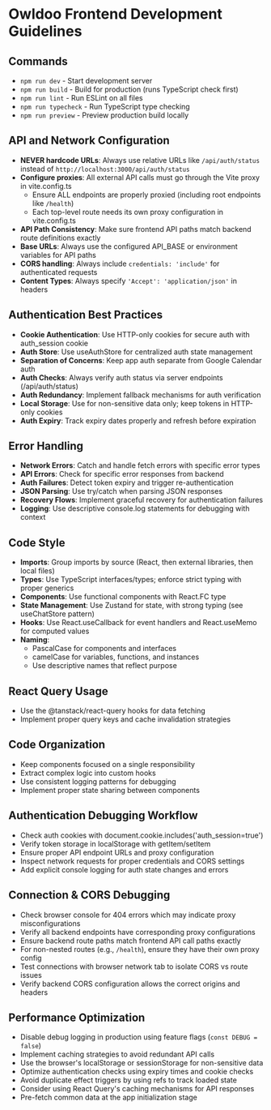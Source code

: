 # Owldoo Frontend Development Guidelines

## Commands
- `npm run dev` - Start development server
- `npm run build` - Build for production (runs TypeScript check first)
- `npm run lint` - Run ESLint on all files
- `npm run typecheck` - Run TypeScript type checking
- `npm run preview` - Preview production build locally

## API and Network Configuration
- **NEVER hardcode URLs**: Always use relative URLs like `/api/auth/status` instead of `http://localhost:3000/api/auth/status`
- **Configure proxies**: All external API calls must go through the Vite proxy in vite.config.ts
  - Ensure ALL endpoints are properly proxied (including root endpoints like `/health`)
  - Each top-level route needs its own proxy configuration in vite.config.ts
- **API Path Consistency**: Make sure frontend API paths match backend route definitions exactly
- **Base URLs**: Always use the configured API_BASE or environment variables for API paths
- **CORS handling**: Always include `credentials: 'include'` for authenticated requests
- **Content Types**: Always specify `'Accept': 'application/json'` in headers

## Authentication Best Practices
- **Cookie Authentication**: Use HTTP-only cookies for secure auth with auth_session cookie
- **Auth Store**: Use useAuthStore for centralized auth state management
- **Separation of Concerns**: Keep app auth separate from Google Calendar auth
- **Auth Checks**: Always verify auth status via server endpoints (/api/auth/status)
- **Auth Redundancy**: Implement fallback mechanisms for auth verification
- **Local Storage**: Use for non-sensitive data only; keep tokens in HTTP-only cookies
- **Auth Expiry**: Track expiry dates properly and refresh before expiration

## Error Handling
- **Network Errors**: Catch and handle fetch errors with specific error types
- **API Errors**: Check for specific error responses from backend
- **Auth Failures**: Detect token expiry and trigger re-authentication
- **JSON Parsing**: Use try/catch when parsing JSON responses
- **Recovery Flows**: Implement graceful recovery for authentication failures
- **Logging**: Use descriptive console.log statements for debugging with context

## Code Style
- **Imports**: Group imports by source (React, then external libraries, then local files)
- **Types**: Use TypeScript interfaces/types; enforce strict typing with proper generics
- **Components**: Use functional components with React.FC type
- **State Management**: Use Zustand for state, with strong typing (see useChatStore pattern)
- **Hooks**: Use React.useCallback for event handlers and React.useMemo for computed values
- **Naming**: 
  - PascalCase for components and interfaces
  - camelCase for variables, functions, and instances
  - Use descriptive names that reflect purpose

## React Query Usage
- Use the @tanstack/react-query hooks for data fetching
- Implement proper query keys and cache invalidation strategies

## Code Organization
- Keep components focused on a single responsibility
- Extract complex logic into custom hooks
- Use consistent logging patterns for debugging
- Implement proper state sharing between components

## Authentication Debugging Workflow
- Check auth cookies with document.cookie.includes('auth_session=true')
- Verify token storage in localStorage with getItem/setItem
- Ensure proper API endpoint URLs and proxy configuration
- Inspect network requests for proper credentials and CORS settings
- Add explicit console logging for auth state changes and errors

## Connection & CORS Debugging
- Check browser console for 404 errors which may indicate proxy misconfigurations
- Verify all backend endpoints have corresponding proxy configurations
- Ensure backend route paths match frontend API call paths exactly
- For non-nested routes (e.g., `/health`), ensure they have their own proxy config
- Test connections with browser network tab to isolate CORS vs route issues
- Verify backend CORS configuration allows the correct origins and headers

## Performance Optimization
- Disable debug logging in production using feature flags (`const DEBUG = false`)
- Implement caching strategies to avoid redundant API calls
- Use the browser's localStorage or sessionStorage for non-sensitive data
- Optimize authentication checks using expiry times and cookie checks
- Avoid duplicate effect triggers by using refs to track loaded state
- Consider using React Query's caching mechanisms for API responses
- Pre-fetch common data at the app initialization stage